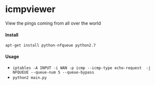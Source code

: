 icmpviewer
==========

View the pings coming from all over the world

#### Install
```apt-get install python-nfqueue python2.7```

#### Usage
 - ```iptables -A INPUT -i WAN -p icmp --icmp-type echo-request  -j NFQUEUE --queue-num 5 --queue-bypass```
 - ```python2 main.py```

